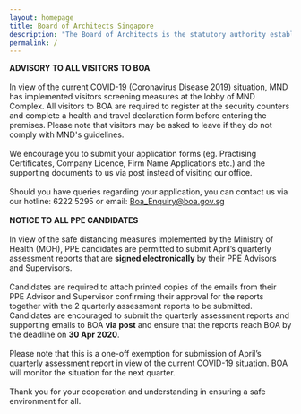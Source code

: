 ```yaml
---
layout: homepage
title: Board of Architects Singapore
description: "The Board of Architects is the statutory authority established to administer the Architects Act in Singapore."
permalink: /
---
```

**ADVISORY TO ALL VISITORS TO BOA**<br><br> In view of the current COVID-19 (Coronavirus Disease 2019) situation, MND has implemented visitors screening measures at the lobby of MND Complex. All visitors to BOA are required to register at the security counters and complete a health and travel declaration form before entering the premises. Please note that visitors may be asked to leave if they do not comply with MND's guidelines.<br><br> We encourage you to submit your application forms (eg. Practising Certificates, Company Licence, Firm Name Applications etc.) and the supporting documents to us via post instead of visiting our office.<br><br> Should you have queries regarding your application, you can contact us via our hotline: 6222 5295 or email: Boa_Enquiry@boa.gov.sg<br><br> **NOTICE TO ALL PPE CANDIDATES**<br><br> In view of the safe distancing measures implemented by the Ministry of Health (MOH), PPE candidates are permitted to submit April’s quarterly assessment reports that are **signed electronically** by their PPE Advisors and Supervisors.<br><br> Candidates are required to attach printed copies of the emails from their PPE Advisor and Supervisor confirming their approval for the reports together with the 2 quarterly assessment reports to be submitted. Candidates are encouraged to submit the quarterly assessment reports and supporting emails to BOA **via post** and ensure that the reports reach BOA by the deadline on **30 Apr 2020**. <br><br> Please note that this is a one-off exemption for submission of April’s quarterly assessment report in view of the current COVID-19 situation. BOA will monitor the situation for the next quarter.<br><br> Thank you for your cooperation and understanding in ensuring a safe environment for all.
